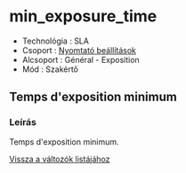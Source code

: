 # min\_exposure\_time

* Technológia : SLA
* Csoport : [Nyomtató beállítások](../sla_printer/sla_parameters.md)
* Alcsoport : Général - Exposition
* Mód : Szakértő

## Temps d'exposition minimum

### Leírás

Temps d'exposition minimum.

[Vissza a változók listájához](../../variable_list)

